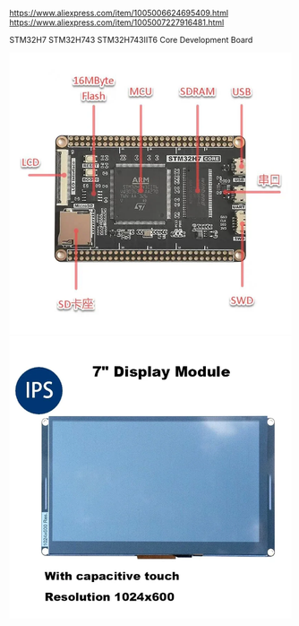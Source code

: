 https://www.aliexpress.com/item/1005006624695409.html
https://www.aliexpress.com/item/1005007227916481.html

STM32H7 STM32H743 STM32H743IIT6 Core Development Board

![board](https://github.com/yym36100/7inchdisp_first/blob/master/doc/board2.webp)
![disp](https://github.com/yym36100/7inchdisp_first/blob/master/doc/disp1.webp)


